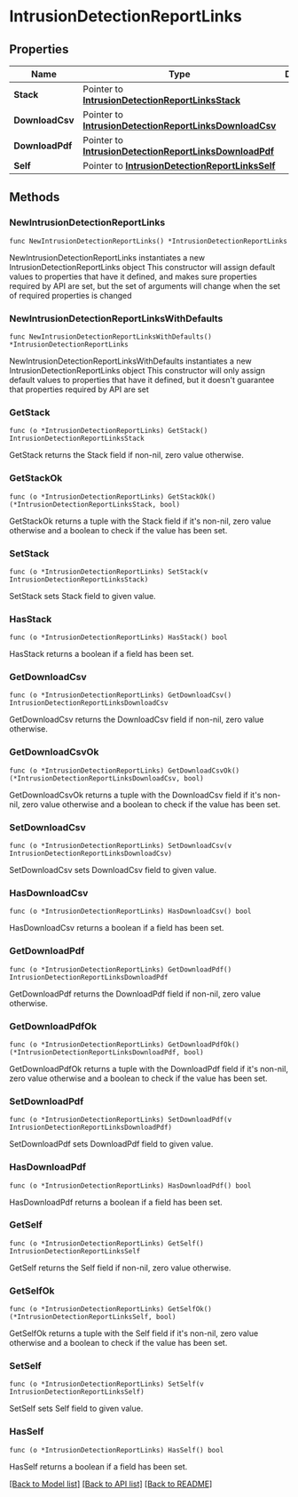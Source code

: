# IntrusionDetectionReportLinks

## Properties

Name | Type | Description | Notes
------------ | ------------- | ------------- | -------------
**Stack** | Pointer to [**IntrusionDetectionReportLinksStack**](IntrusionDetectionReportLinksStack.md) |  | [optional] 
**DownloadCsv** | Pointer to [**IntrusionDetectionReportLinksDownloadCsv**](IntrusionDetectionReportLinksDownloadCsv.md) |  | [optional] 
**DownloadPdf** | Pointer to [**IntrusionDetectionReportLinksDownloadPdf**](IntrusionDetectionReportLinksDownloadPdf.md) |  | [optional] 
**Self** | Pointer to [**IntrusionDetectionReportLinksSelf**](IntrusionDetectionReportLinksSelf.md) |  | [optional] 

## Methods

### NewIntrusionDetectionReportLinks

`func NewIntrusionDetectionReportLinks() *IntrusionDetectionReportLinks`

NewIntrusionDetectionReportLinks instantiates a new IntrusionDetectionReportLinks object
This constructor will assign default values to properties that have it defined,
and makes sure properties required by API are set, but the set of arguments
will change when the set of required properties is changed

### NewIntrusionDetectionReportLinksWithDefaults

`func NewIntrusionDetectionReportLinksWithDefaults() *IntrusionDetectionReportLinks`

NewIntrusionDetectionReportLinksWithDefaults instantiates a new IntrusionDetectionReportLinks object
This constructor will only assign default values to properties that have it defined,
but it doesn't guarantee that properties required by API are set

### GetStack

`func (o *IntrusionDetectionReportLinks) GetStack() IntrusionDetectionReportLinksStack`

GetStack returns the Stack field if non-nil, zero value otherwise.

### GetStackOk

`func (o *IntrusionDetectionReportLinks) GetStackOk() (*IntrusionDetectionReportLinksStack, bool)`

GetStackOk returns a tuple with the Stack field if it's non-nil, zero value otherwise
and a boolean to check if the value has been set.

### SetStack

`func (o *IntrusionDetectionReportLinks) SetStack(v IntrusionDetectionReportLinksStack)`

SetStack sets Stack field to given value.

### HasStack

`func (o *IntrusionDetectionReportLinks) HasStack() bool`

HasStack returns a boolean if a field has been set.

### GetDownloadCsv

`func (o *IntrusionDetectionReportLinks) GetDownloadCsv() IntrusionDetectionReportLinksDownloadCsv`

GetDownloadCsv returns the DownloadCsv field if non-nil, zero value otherwise.

### GetDownloadCsvOk

`func (o *IntrusionDetectionReportLinks) GetDownloadCsvOk() (*IntrusionDetectionReportLinksDownloadCsv, bool)`

GetDownloadCsvOk returns a tuple with the DownloadCsv field if it's non-nil, zero value otherwise
and a boolean to check if the value has been set.

### SetDownloadCsv

`func (o *IntrusionDetectionReportLinks) SetDownloadCsv(v IntrusionDetectionReportLinksDownloadCsv)`

SetDownloadCsv sets DownloadCsv field to given value.

### HasDownloadCsv

`func (o *IntrusionDetectionReportLinks) HasDownloadCsv() bool`

HasDownloadCsv returns a boolean if a field has been set.

### GetDownloadPdf

`func (o *IntrusionDetectionReportLinks) GetDownloadPdf() IntrusionDetectionReportLinksDownloadPdf`

GetDownloadPdf returns the DownloadPdf field if non-nil, zero value otherwise.

### GetDownloadPdfOk

`func (o *IntrusionDetectionReportLinks) GetDownloadPdfOk() (*IntrusionDetectionReportLinksDownloadPdf, bool)`

GetDownloadPdfOk returns a tuple with the DownloadPdf field if it's non-nil, zero value otherwise
and a boolean to check if the value has been set.

### SetDownloadPdf

`func (o *IntrusionDetectionReportLinks) SetDownloadPdf(v IntrusionDetectionReportLinksDownloadPdf)`

SetDownloadPdf sets DownloadPdf field to given value.

### HasDownloadPdf

`func (o *IntrusionDetectionReportLinks) HasDownloadPdf() bool`

HasDownloadPdf returns a boolean if a field has been set.

### GetSelf

`func (o *IntrusionDetectionReportLinks) GetSelf() IntrusionDetectionReportLinksSelf`

GetSelf returns the Self field if non-nil, zero value otherwise.

### GetSelfOk

`func (o *IntrusionDetectionReportLinks) GetSelfOk() (*IntrusionDetectionReportLinksSelf, bool)`

GetSelfOk returns a tuple with the Self field if it's non-nil, zero value otherwise
and a boolean to check if the value has been set.

### SetSelf

`func (o *IntrusionDetectionReportLinks) SetSelf(v IntrusionDetectionReportLinksSelf)`

SetSelf sets Self field to given value.

### HasSelf

`func (o *IntrusionDetectionReportLinks) HasSelf() bool`

HasSelf returns a boolean if a field has been set.


[[Back to Model list]](../README.md#documentation-for-models) [[Back to API list]](../README.md#documentation-for-api-endpoints) [[Back to README]](../README.md)



